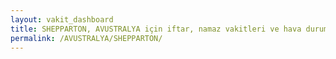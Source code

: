 ```yaml
---
layout: vakit_dashboard
title: SHEPPARTON, AVUSTRALYA için iftar, namaz vakitleri ve hava durumu - ilçe/eyalet seç
permalink: /AVUSTRALYA/SHEPPARTON/
---
```


<script type="text/javascript">
  var GLOBAL_COUNTRY = 'AVUSTRALYA';
  var GLOBAL_CITY = 'SHEPPARTON';
  var GLOBAL_STATE = '';
  var lat = 72;
  var lon = 21;
</script>
